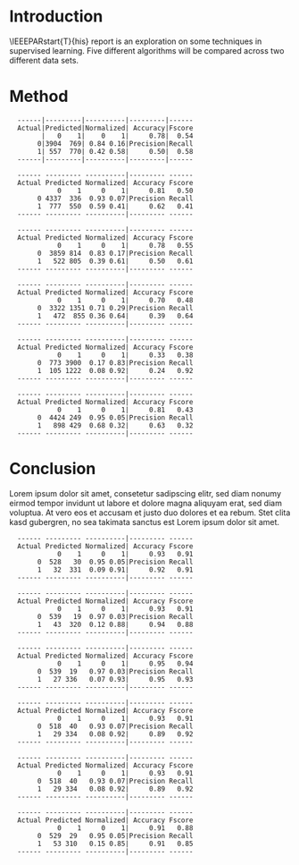 # Introduction

\IEEEPARstart{T}{his} report is an exploration on some techniques in
supervised learning. Five different algorithms will be compared across
two different data sets.

# Method
<!--
![Learning Curve for DT over Credit Default](images/DT_credit_default_LC.png){#fig:DT_credit_default_LC.png}
![DT_credit_default_DT__max_depth_MC.png](images/DT_credit_default_DT__max_depth_MC.png){#fig:DT_credit_default_DT__max_depth_MC.png}
![DT_credit_default_TC.png](images/DT_credit_default_TC.png){#fig:DT_credit_default_TC.png}
![DT_spam_data_LC.png](images/DT_spam_data_LC.png){#fig:DT_spam_data_LC.png}
![DT_spam_data_DT__max_depth_MC.png](images/DT_spam_data_DT__max_depth_MC.png){#fig:DT_spam_data_DT__max_depth_MC.png}
![DT_spam_data_TC.png](images/DT_spam_data_TC.png){#fig:DT_spam_data_TC.png}
![ANN_credit_default_ITER_LC.png](images/ANN_credit_default_ITER_LC.png){#fig:ANN_credit_default_ITER_LC.png}
![ANN_credit_default_LC.png](images/ANN_credit_default_LC.png){#fig:ANN_credit_default_LC.png}
![ANN_credit_default_MLP__alpha_MC.png](images/ANN_credit_default_MLP__alpha_MC.png){#fig:ANN_credit_default_MLP__alpha_MC.png}
![ANN_credit_default_TC.png](images/ANN_credit_default_TC.png){#fig:ANN_credit_default_TC.png}
![ANN_spam_data_ITER_LC.png](images/ANN_spam_data_ITER_LC.png){#fig:ANN_spam_data_ITER_LC.png}
![ANN_spam_data_LC.png](images/ANN_spam_data_LC.png){#fig:ANN_spam_data_LC.png}
![ANN_spam_data_MLP__alpha_MC.png](images/ANN_spam_data_MLP__alpha_MC.png){#fig:ANN_spam_data_MLP__alpha_MC.png}
![ANN_spam_data_TC.png](images/ANN_spam_data_TC.png){#fig:ANN_spam_data_TC.png}
![Boost_credit_default_ITER_LC.png](images/Boost_credit_default_ITER_LC.png){#fig:Boost_credit_default_ITER_LC.png}
![Boost_credit_default_LC.png](images/Boost_credit_default_LC.png){#fig:Boost_credit_default_LC.png}
![Boost_credit_default_Boost__learning_rate_MC.png](images/Boost_credit_default_Boost__learning_rate_MC.png){#fig:Boost_credit_default_Boost__learning_rate_MC.png}
![Boost_credit_default_TC.png](images/Boost_credit_default_TC.png){#fig:Boost_credit_default_TC.png}
![Boost_spam_data_ITER_LC.png](images/Boost_spam_data_ITER_LC.png){#fig:Boost_spam_data_ITER_LC.png}
![Boost_spam_data_LC.png](images/Boost_spam_data_LC.png){#fig:Boost_spam_data_LC.png}
![Boost_spam_data_Boost__learning_rate_MC.png](images/Boost_spam_data_Boost__learning_rate_MC.png){#fig:Boost_spam_data_Boost__learning_rate_MC.png}
![Boost_spam_data_TC.png](images/Boost_spam_data_TC.png){#fig:Boost_spam_data_TC.png}
![SVMLinear_credit_default_ITER_LC.png](images/SVMLinear_credit_default_ITER_LC.png){#fig:SVMLinear_credit_default_ITER_LC.png}
![SVMLinear_credit_default_LC.png](images/SVMLinear_credit_default_LC.png){#fig:SVMLinear_credit_default_LC.png}
![SVMLinear_credit_default_SVM__C_MC.png](images/SVMLinear_credit_default_SVM__C_MC.png){#fig:SVMLinear_credit_default_SVM__C_MC.png}
![SVMLinear_credit_default_TC.png](images/SVMLinear_credit_default_TC.png){#fig:SVMLinear_credit_default_TC.png}
![SVMLinear_spam_data_ITER_LC.png](images/SVMLinear_spam_data_ITER_LC.png){#fig:SVMLinear_spam_data_ITER_LC.png}
![SVMLinear_spam_data_LC.png](images/SVMLinear_spam_data_LC.png){#fig:SVMLinear_spam_data_LC.png}
![SVMLinear_spam_data_SVM__C_MC.png](images/SVMLinear_spam_data_SVM__C_MC.png){#fig:SVMLinear_spam_data_SVM__C_MC.png}
![SVMLinear_spam_data_TC.png](images/SVMLinear_spam_data_TC.png){#fig:SVMLinear_spam_data_TC.png}
![SVM_RBF_credit_default_ITER_LC.png](images/SVM_RBF_credit_default_ITER_LC.png){#fig:SVM_RBF_credit_default_ITER_LC.png}
![SVM_RBF_credit_default_LC.png](images/SVM_RBF_credit_default_LC.png){#fig:SVM_RBF_credit_default_LC.png}
![SVM_RBF_credit_default_SVM__C_MC.png](images/SVM_RBF_credit_default_SVM__C_MC.png){#fig:SVM_RBF_credit_default_SVM__C_MC.png}
![SVM_RBF_credit_default_TC.png](images/SVM_RBF_credit_default_TC.png){#fig:SVM_RBF_credit_default_TC.png}
![SVM_RBF_spam_data_ITER_LC.png](images/SVM_RBF_spam_data_ITER_LC.png){#fig:SVM_RBF_spam_data_ITER_LC.png}
![SVM_RBF_spam_data_LC.png](images/SVM_RBF_spam_data_LC.png){#fig:SVM_RBF_spam_data_LC.png}
![SVM_RBF_spam_data_SVM__C_MC.png](images/SVM_RBF_spam_data_SVM__C_MC.png){#fig:SVM_RBF_spam_data_SVM__C_MC.png}
![SVM_RBF_spam_data_TC.png](images/SVM_RBF_spam_data_TC.png){#fig:SVM_RBF_spam_data_TC.png}
![KNN_credit_default_LC.png](images/KNN_credit_default_LC.png){#fig:KNN_credit_default_LC.png}
![KNN_credit_default_KNN__n_neighbors_MC.png](images/KNN_credit_default_KNN__n_neighbors_MC.png){#fig:KNN_credit_default_KNN__n_neighbors_MC.png}
![KNN_credit_default_TC.png](images/KNN_credit_default_TC.png){#fig:KNN_credit_default_TC.png}
![KNN_spam_data_LC.png](images/KNN_spam_data_LC.png){#fig:KNN_spam_data_LC.png}
![KNN_spam_data_KNN__n_neighbors_MC.png](images/KNN_spam_data_KNN__n_neighbors_MC.png){#fig:KNN_spam_data_KNN__n_neighbors_MC.png}
![KNN_spam_data_TC.png](images/KNN_spam_data_TC.png){#fig:KNN_spam_data_TC.png}
-->

```{#lst:code .text caption="Confusion Matrix for DT over Credit Default"}
  ------|---------|----------|---------|------
  Actual|Predicted|Normalized| Accuracy|Fscore
        |   0    1|    0    1|     0.78|  0.54
       0|3904  769| 0.84 0.16|Precision|Recall
       1| 557  770| 0.42 0.58|     0.50|  0.58
  ------|---------|----------|---------|------
```

```{#lst:code .text caption="Confusion Matrix for ANN over Credit Default"}
  ------ --------- ----------|--------- ------
  Actual Predicted Normalized| Accuracy Fscore
            0    1     0    1|     0.81   0.50
       0 4337  336  0.93 0.07|Precision Recall
       1  777  550  0.59 0.41|     0.62   0.41
  ------ --------- ----------|--------- ------
```

```{#lst:code .text caption="Confusion Matrix for Boost over Credit Default"}
  ------ --------- ----------|--------- ------
  Actual Predicted Normalized| Accuracy Fscore
            0    1     0    1|     0.78   0.55
       0  3859 814  0.83 0.17|Precision Recall
       1   522 805  0.39 0.61|     0.50   0.61
  ------ --------- ----------|--------- ------
```

```{#lst:code .text caption="Confusion Matrix for SVMLinear over Credit Default"}
  ------ --------- ----------|--------- ------
  Actual Predicted Normalized| Accuracy Fscore
            0    1     0    1|     0.70   0.48
       0  3322 1351 0.71 0.29|Precision Recall
       1   472  855 0.36 0.64|     0.39   0.64
  ------ --------- ----------|--------- ------
```


```{#lst:code .text caption="Confusion Matrix for SVM RBF over Credit Default"}
  ------ --------- ----------|--------- ------
  Actual Predicted Normalized| Accuracy Fscore
            0    1     0    1|     0.33   0.38
       0  773 3900  0.17 0.83|Precision Recall
       1  105 1222  0.08 0.92|     0.24   0.92
  ------ --------- ----------|--------- ------
```


```{#lst:code .text caption="Confusion Matrix for KNN over Credit Default"}
  ------ --------- ----------|--------- ------
  Actual Predicted Normalized| Accuracy Fscore
            0    1     0    1|     0.81   0.43
       0  4424 249  0.95 0.05|Precision Recall
       1   898 429  0.68 0.32|     0.63   0.32
  ------ --------- ----------|--------- ------
```

# Conclusion

Lorem ipsum dolor sit amet, consetetur sadipscing elitr, sed diam nonumy eirmod
tempor invidunt ut labore et dolore magna aliquyam erat, sed diam voluptua. At
vero eos et accusam et justo duo dolores et ea rebum. Stet clita kasd gubergren,
no sea takimata sanctus est Lorem ipsum dolor sit amet.


```{#lst:code .text caption="Confusion Matrix for DT over Spam"}
  ------ --------- ----------|--------- ------
  Actual Predicted Normalized| Accuracy Fscore
            0    1     0    1|     0.93   0.91
       0  528   30  0.95 0.05|Precision Recall
       1   32  331  0.09 0.91|     0.92   0.91
  ------ --------- ----------|--------- ------
```


```{#lst:code .text caption="Confusion Matrix for ANN over Spam"}
  ------ --------- ----------|--------- ------
  Actual Predicted Normalized| Accuracy Fscore
            0    1     0    1|     0.93   0.91
       0  539   19  0.97 0.03|Precision Recall
       1   43  320  0.12 0.88|     0.94   0.88
  ------ --------- ----------|--------- ------
```


```{#lst:code .text caption="Confusion Matrix for Boost over Spam"}
  ------ --------- ----------|--------- ------
  Actual Predicted Normalized| Accuracy Fscore
            0    1     0    1|     0.95   0.94
       0  539  19   0.97 0.03|Precision Recall
       1   27 336   0.07 0.93|     0.95   0.93
  ------ --------- ----------|--------- ------
```


```{#lst:code .text caption="Confusion Matrix for SVMLinear over Spam"}
  ------ --------- ----------|--------- ------
  Actual Predicted Normalized| Accuracy Fscore
            0    1     0    1|     0.93   0.91
       0  518  40   0.93 0.07|Precision Recall
       1   29 334   0.08 0.92|     0.89   0.92
  ------ --------- ----------|--------- ------
```


```{#lst:code .text caption="Confusion Matrix for SVM RBF over Spam"}
  ------ --------- ----------|--------- ------
  Actual Predicted Normalized| Accuracy Fscore
            0    1     0    1|     0.93   0.91
       0  518  40   0.93 0.07|Precision Recall
       1   29 334   0.08 0.92|     0.89   0.92
  ------ --------- ----------|--------- ------
```


```{#lst:code .text caption="Confusion Matrix for KNN over Spam"}
  ------ --------- ----------|--------- ------
  Actual Predicted Normalized| Accuracy Fscore
            0    1     0    1|     0.91   0.88
       0  529  29   0.95 0.05|Precision Recall
       1   53 310   0.15 0.85|     0.91   0.85
  ------ --------- ----------|--------- ------
```
